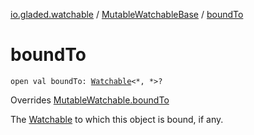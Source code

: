 [io.gladed.watchable](../index.md) / [MutableWatchableBase](index.md) / [boundTo](./bound-to.md)

# boundTo

`open val boundTo: `[`Watchable`](../-watchable/index.md)`<*, *>?`

Overrides [MutableWatchable.boundTo](../-mutable-watchable/bound-to.md)

The [Watchable](../-watchable/index.md) to which this object is bound, if any.

